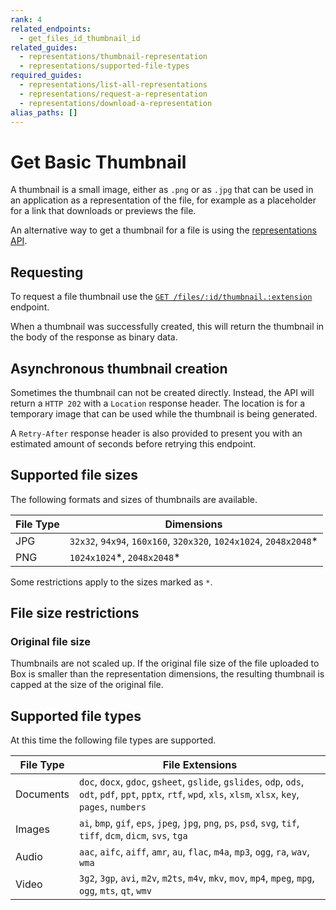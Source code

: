 ```yaml
---
rank: 4
related_endpoints:
  - get_files_id_thumbnail_id
related_guides:
  - representations/thumbnail-representation
  - representations/supported-file-types
required_guides:
  - representations/list-all-representations
  - representations/request-a-representation
  - representations/download-a-representation
alias_paths: []
---
```


# Get Basic Thumbnail

A thumbnail is a small image, either as `.png` or as `.jpg` that can be used in
an application as a representation of the file, for example as a placeholder for
a link that downloads or previews the file.

An alternative way to get a thumbnail for a file is using the
[representations API][thumb_representations].

## Requesting

To request a file thumbnail use the [`GET
/files/:id/thumbnail.:extension`][get_files_id_thumbnail_id]
endpoint.

<Samples id='get_files_id_thumbnail_id' />

When a thumbnail was successfully created, this will return the thumbnail
in the body of the response as binary data.

## Asynchronous thumbnail creation

Sometimes the thumbnail can not be created directly. Instead, the API will
return a `HTTP 202` with a `Location` response header. The location
is for a temporary image that can be used while the thumbnail is being
generated.

A `Retry-After` response header is also provided to present you with
an estimated amount of seconds before retrying this endpoint.

## Supported file sizes

The following formats and sizes of thumbnails are available.

<!-- markdownlint-disable line-length -->

| File Type | Dimensions                                                         |
| --------- | ------------------------------------------------------------------ |
| JPG       | `32x32`, `94x94`, `160x160`, `320x320`, `1024x1024`, `2048x2048`\* |
| PNG       | `1024x1024`\*, `2048x2048`\*                                       |

Some restrictions apply to the sizes marked as `*`.

<!-- markdownlint-enable line-length -->

## File size restrictions

### Original file size

Thumbnails are not scaled up. If the original file size of the file uploaded to
Box is smaller than the representation dimensions, the resulting thumbnail is
capped at the size of the original file.

## Supported file types

At this time the following file types are supported.

<!-- markdownlint-disable line-length -->

| File Type | File Extensions                                                                                                                                                 |
| --------- | --------------------------------------------------------------------------------------------------------------------------------------------------------------- |
| Documents | `doc`, `docx`, `gdoc`, `gsheet`, `gslide`, `gslides`, `odp`, `ods`, `odt`, `pdf`, `ppt`, `pptx`, `rtf`, `wpd`, `xls`, `xlsm`, `xlsx`, `key`, `pages`, `numbers` |
| Images    | `ai`, `bmp`, `gif`, `eps`, `jpeg`, `jpg`, `png`, `ps`, `psd`, `svg`, `tif`, `tiff`, `dcm`, `dicm`, `svs`, `tga`                                                 |
| Audio     | `aac`, `aifc`, `aiff`, `amr`, `au`, `flac`, `m4a`, `mp3`, `ogg`, `ra`, `wav`, `wma`                                                                             |
| Video     | `3g2`, `3gp`, `avi`, `m2v`, `m2ts`, `m4v`, `mkv`, `mov`, `mp4`, `mpeg`, `mpg`, `ogg`, `mts`, `qt`, `wmv`                                                        |

<!-- markdownlint-enable line-length -->

[get_files_id_thumbnail_id]: endpoint://get_files_id_thumbnail_id
[thumb_representations]: guide://representations/thumbnail-representations
